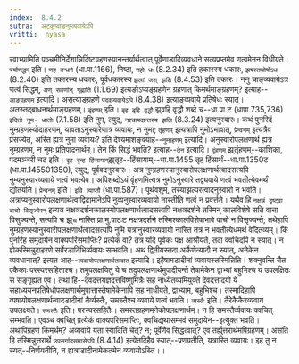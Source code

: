 ```yaml
---
index:  8.4.2
sutra:  अट्कुप्वाङ्नुम्व्यवायेऽपि
vritti:  nyasa
---
```


रवाभ्यामिति पञ्चमीनिर्देशान्निर्दिष्टग्रहणस्यानन्तर्यार्थत्वात् पूर्वेणाडादिव्यवधाने सत्यप्रप्तमेव णत्वमेनन विधीयते। `पर्याणद्धम्` इति। `णह बन्धने` (धा.पा.1166), निष्ठा, `नहो धः` (8.2.34) इति हकारस्य धकारः, `झषस्तथोर्षोऽधः` (8.2.40) इति तकारस्य धकारः, पूर्वधकारस्य `झलां जश् झशि` (8.4.53) इति दकारः।
ननु चाङ्व्यवायेऽत्र णत्वं सिद्धम्, `अण् सवर्णान् गृह्णाति` (1.1.69) इत्यङोऽप्यङ्ग्रहणेन ग्रहणात् किमर्थमाङ्ग्रहणम्? इत्याह--`आङ्ग्रहणम्` इत्यादि। असत्याङ्ग्रहणे `पदवप्यवायेऽपि` (8.4.38) इत्याङ्व्यवाये प्रतिषेधः स्यात्। अतस्तद्बाधनार्थमाङ्ग्रहणम्। `बृंहणम्` इति। `बृह बृहि वृद्धौ` झ्र्वहि वृद्धौ शब्दे च--धा.पा.ट (धापा.735,736) `इदितो नुम- धातोः` (7.1.58) इति नुम्, ल्युट्, `नश्चापदान्तस्य झलि` (8.3.24) इत्यनुस्वारः।
कथं पुनरिदं नुम्ग्रहणस्योदाहरणम्, यावताऽनुस्वारेणात्र व्यवायः, न नुमा; `तृंहणम्` इत्यत्रापि नुमोऽभावात्, `प्रेन्वनम्` इत्यत्रैव प्रसज्येत, अस्ति ह्यत्र नुमा व्यवायः? इति देश्यमाशङ्क्याह--`नुम्ग्रहणम्` इत्यादि। अनुस्वारोपलक्षणार्थं ह्यत्र नुम्ग्रहणम्, न नुमः प्रतिपादनार्थम्। तेन किं सिद्धं भवति? इत्याह--`तेन` इत्यादि। `दृंहणम्` झ्र्तृंहणम्--काशिका, पदमञ्जरी चट इति। `दृह दृन्ह हिंसायाम्`झ्र्तृह--हिंसायाम्--धा.पा.1455 तृह हिंसार्थं--धा.पा.1350ट (धा.पा.145501350), ल्युट्, पूर्ववदनुस्वारः। अत्र नुम्ग्रहणस्यानुस्वारोपलक्षणार्थत्वादसत्यपि नुम्यनुस्यारव्यवाये णत्वं भवत्येव। अपिशब्दोऽयं वृंहणमित्यत्र नुमोऽनुस्वारे तद्व्यवाये णत्वं भवतीत्येवमर्थं द्योतयति। `प्रेन्वनम्` इति। `इवि व्याप्तौ` (धा.पा.587)। पूर्थवशुम्, तस्याझल्परत्वादनुस्वारो न भवति। अत्राप्यनुस्वारोपलक्षणार्थत्वाद्विद्यमानेऽपि नुव्यनुस्वारव्यवायो नास्तीति णत्वं न प्रवर्त्तते। यथैव हि `नक्षत्रं दृष्ट्वा वाचो विसृज्येरन्` इत्यत्र नक्षत्रदर्शनकालस्योपलक्षणार्थत्वादसत्यपि नक्षत्रदर्शने तस्मिन् कालविशेषे सति वाचा विसुज्यन्ते, सत्यपि च झ्र्`च` नास्ति प्रा.मु.पाठःट नक्षत्रदर्शने तस्मिश्कालविशेषाभावे वाचो न विसृज्यन्ते; तथेहापि नुम्ग्रहणस्यानुस्वारोपलक्षणार्थत्वादसत्यपि नुमि यत्रानुस्वारव्यवायो नास्ति तत्र न भवतीत्येधमर्थ वेदितव्यम्।
किं पुनरिह समुदायेन वाक्यपरिसमाप्तिः? प्रत्येकं वा? तत्र यदि पूर्वकः पक्ष आश्रौयते, तदा क्वचिदपि न स्यात्। न ह्येकस्मिन्नुदाहरणे सर्वेरडादिभिर्व्यवायः सम्भवति। अथ द्वितीयस्तदा अर्केणेत्यादौ न स्यात्, अनेकेन व्यवधानात्? इत्यत आह--`व्यवायोपलक्षणार्थतत्वात्` इत्यादि। इहैषामडादीनां व्यवायस्तस्मिन्निति। शक्नुवन्ति चैत एकैकाः परस्परसहिताश्च। तमुपलक्षयितुं ये च तदुपलक्षणार्थमुपादीयन्ते तेषामेकेन द्वाभ्यां बहुभिश्च य उपलक्षितः स सङ्गृह्यत एव। तथा हि--देवदत्तयज्ञदत्तविष्णुमित्रैः सह नाध्येतव्यमियुक्ते देवदत्तादयो ये सहाध्ययनप्रतिषेधोपलक्षणार्थमुपात्तास्तेषामेकेनापि सह नाधीयते, द्वाभ्याम्, बहुभिश्च। तस्मादिहापि व्यषायोपलक्षणार्थत्वादडादीनां तैर्व्यस्तैः, समस्तैश्च व्यवाये णत्वं भवति। `व्यस्तैः` इति। तैरेकैकैरव्यवाय उपलक्ष्यते। `समस्तैः` इति। परस्परसहितैः। समस्तग्रहणमनेकोपलक्षणार्थम्। न हि समस्तैर्व्यवायः क्वचित् सम्भवति। एवञ्च क्वचित् प्रत्येकं वाक्यपरिसमाप्तिः, क्वचिद्यथासम्भवं समुदायेन--इत्युक्तं भवति।
अथापिग्रहणं किमर्थम्? अव्यवाये यता स्यादिति चेत्? न; पूर्वेणैव सिद्धत्वात्? एवं तर्ह्युत्तरार्थमपिग्रहणम्। असति हि तस्मिन्नुत्तरार्थे `उपसर्गादसमासेऽपि` (8.4.14) इत्येतदिहैव स्यात्--प्रणयतीति, यत्रास्ति व्यवायः। इह तु न स्यत्--निर्णयतीति, न ह्यत्राडादीनामेकतमेन व्यवायोऽस्ति।।

